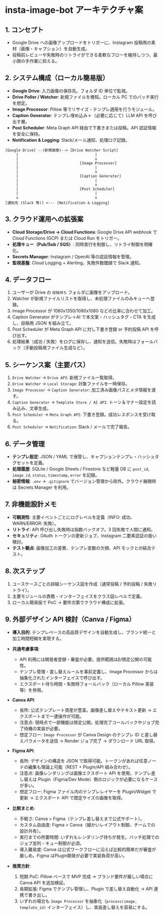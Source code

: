 # insta-image-bot アーキテクチャ案

## 1. コンセプト
- Google Drive への画像アップロードをトリガーに、Instagram 投稿用の素材（画像・キャプション）を自動生成。
- 投稿前レビューや失敗時のリトライができる柔軟なフローを維持しつつ、最小限の手作業に抑える。

## 2. システム構成（ローカル簡易版）
- **Google Drive**: 入力画像の保存先。フォルダ ID 単位で監視。
- **Drive Poller / Watcher**: 新規ファイルを検知。ローカル PC でのバッチ実行を想定。
- **Image Processor**: Pillow 等でリサイズ・テンプレ適用を行うモジュール。
- **Caption Generator**: テンプレ埋め込み＋（必要に応じて）LLM API を呼び出す層。
- **Post Scheduler**: Meta Graph API 経由で下書きまたは投稿。API 認証情報を安全に保持。
- **Notification & Logging**: Slack/メール通知、処理ログ記録。

```
[Google Drive] --(新規画像)--> [Drive Watcher Script]
     |                                   |
     |                                   v
     |                            [Image Processor]
     |                                   |
     |                                   v
     |                            [Caption Generator]
     |                                   |
     |                                   v
     |                            [Post Scheduler]
     |                                   |
     v                                   v
[通知先 (Slack 等)] <--- [Notification & Logging]
```

## 3. クラウド運用への拡張案
- **Cloud Storage/Drive → Cloud Functions**: Google Drive API webhook で Cloud Functions (GCP) または Cloud Run をトリガー。
- **処理キュー（Pub/Sub / SQS）**: 同時実行を制御し、リトライ制御を明確化。
- **Secrets Manager**: Instagram / OpenAI 等の認証情報を管理。
- **監視基盤**: Cloud Logging + Alerting。失敗件数閾値で Slack 通知。

## 4. データフロー
1. ユーザーが Drive の `投稿待ち` フォルダに画像をアップロード。
2. Watcher が新規ファイルリストを取得し、未処理ファイルのみキューへ登録。
3. Image Processor が 1080x1350/1080x1080 などの比率に合わせて加工。
4. Caption Generator がテンプレ＋AI で本文案・ハッシュタグ・CTA を生成し、投稿用 JSON を組み立て。
5. Post Scheduler が Meta Graph API に対し下書き登録 or 予約投稿 API を呼び出す。
6. 処理結果（成功 / 失敗）をログに保存し、通知を送信。失敗時はフォールバック（手動投稿用ファイル生成など）。

## 5. シーケンス案（主要パス）
1. `Drive Watcher` → `Drive API`: 新規ファイル一覧取得。
2. `Drive Watcher` → `Local Storage`: 対象ファイルを一時保存。
3. `Image Processor` → `Caption Generator`: 加工済み画像パスとメタ情報を渡す。
4. `Caption Generator` → `Template Store / AI API`: トーン＆マナー設定を読み込み、文章生成。
5. `Post Scheduler` → `Meta Graph API`: 下書き登録。成功レスポンスを受け取る。
6. `Post Scheduler` → `Notification`: Slack / メールで完了報告。

## 6. データ管理
- **テンプレ設定**: JSON / YAML で保管し、キャプションテンプレ・ハッシュタグセットを定義。
- **処理履歴**: SQLite / Google Sheets / Firestore など軽量 DB に `post_id`, `image_id`, `status`, `timestamp`, `error` を記録。
- **秘密情報**: `.env` → `.gitignore` でバージョン管理から除外。クラウド展開時は Secrets Manager を利用。

## 7. 非機能設計メモ
- **可観測性**: 主要イベントごとにログレベルを定義（INFO: 成功、WARN/ERROR: 失敗）。
- **リトライ**: API 呼び出し失敗時は指数バックオフ。3 回失敗で人間に通知。
- **セキュリティ**: OAuth トークンの更新ジョブ、Instagram 二要素認証の扱い検討。
- **テスト観点**: 画像加工の差異、テンプレ変数の欠損、API モックとの結合テスト。

## 8. 次ステップ
1. ユースケースごとの詳細シーケンス図を作成（通常投稿 / 予約投稿 / 失敗リトライ）。
2. 主要モジュールの責務・インターフェイスをクラス図レベルで定義。
3. ローカル簡易版で PoC → 要件次第でクラウド構成に拡張。

## 9. 外部デザイン API 検討（Canva / Figma）
- **導入目的**: テンプレベースの高品質デザインを自動生成し、ブランド統一と加工時間短縮を実現する。
- **共通考慮事項**:
  - API 利用には開発者登録・審査が必要。提供範囲はβ/限定公開の可能性。
  - テンプレ管理・差し替えルールを事前定義し、Image Processor からは抽象化されたインターフェイスで呼び出す。
  - エクスポート待ち時間・失敗時フォールバック（ローカル Pillow 実装等）を併用。

- **Canva API**:
  - 長所: 公式テンプレート資産が豊富。画像差し替えやテキスト更新 → エクスポートまで一連操作が可能。
  - 注意点: 現時点で一部機能は限定公開。処理完了コールバックやジョブ完了待機の実装が必要。
  - 想定フロー: `Image Processor` が Canva Design のテンプレ ID と差し替えパラメータを送信 → Render ジョブ完了 → ダウンロード URL 取得。

- **Figma API**:
  - 長所: デザインの構造を JSON で取得可能。トークンがあれば任意ノードの編集も理論上可能（REST + Plugin/API 組み合わせ）。
  - 注意点: 画像レンダリングは画像エクスポート API を使用。テンプレ差し替えは Plugin（Figma/Dev Mode）側のロジックが必要になるケースが多い。
  - 想定フロー: Figma ファイル内のテンプレレイヤーを Plugin/Widget で更新 → エクスポート API で既定サイズの画像を取得。

- **比較まとめ**:
  - 手軽さ: Canva > Figma（テンプレ差し替えまで公式サポート）。
  - カスタム自由度: Figma > Canva（細かいレイアウト制御、チームでの設計共有）。
  - 実行までの所要時間: いずれもレンダリング待ちが発生。バッチ処理でのジョブ並列・キュー制御が必須。
  - 導入難易度: Canva は公式ワークフローに沿えば比較的簡単だが審査が厳しめ。Figma はPlugin開発が必要で実装負荷が高い。

- **推奨方針**:
  1. 短期 PoC: Pillow ベースで MVP 完成 → ブランド要件が厳しい場合に Canva API を追加検証。
  2. 長期拡張: Figma でテンプレ管理し、Plugin で差し替え自動化 → API 連携で書き出し。
  3. いずれの場合も `Image Processor` を抽象化（`process(image, template_id)` インターフェイス）し、実装差し替えを容易にする。


